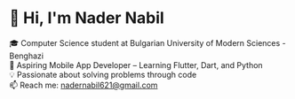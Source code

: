 # 👋 Hi, I'm Nader Nabil
🎓 Computer Science student at Bulgarian University of Modern Sciences - Benghazi  
📱 Aspiring Mobile App Developer – Learning Flutter, Dart, and Python  
💡 Passionate about solving problems through code  
📫 Reach me: nadernabil621@gmail.com
